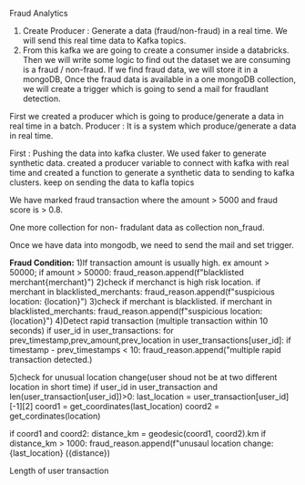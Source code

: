 Fraud Analytics 

1) Create Producer : Generate a data (fraud/non-fraud) in a real time. We will send this real time data to Kafka topics.
2) From this kafka we are going to create a consumer inside a databricks.
Then we will write some logic to find out the dataset we are consuming is a fraud / non-fraud.
If we find fraud data, we will store it in a mongoDB,
Once the fraud data is available in a one mongoDB collection, we will create a trigger which is going to send a mail for fraudlant detection.

First we created a producer which is going to produce/generate a data in real time in a batch.
Producer : It is a system which produce/generate a data in real time.

First : Pushing the data into kafka cluster. 
We used faker to generate synthetic data.
created a producer variable to connect with kafka with real time and created a function to generate a synthetic data to sending to kafka clusters.
keep on sending the data to kafla topics

We have marked fraud transaction where the amount > 5000 and fraud score is > 0.8.

One more collection for non- fradulant data as collection non_fraud.

Once we have data into mongodb, we need to send the mail and set trigger.

**Fraud Condition:**
1)If transaction amount is usually high. ex amount > 50000;
if amount > 50000:
  fraud_reason.append(f"blacklisted merchant{merchant}")
2)check if merchanct is high risk location.
if merchant in blacklisted_merchants:
	fraud_reason.append(f"suspicious location: {location}")
3)check if merchant is blacklisted.
if merchant in blacklisted_merchants:
	fraud_reason.append(f"suspicious location: {location}")
4)Detect rapid transaction (multiple transaction within 10 seconds)
if user_id in user_transactions:
	for prev_timestamp,prev_amount,prev_location in user_transactions[user_id]:
		if timestamp - prev_timestamps < 10:
		fraud_reason.append("multiple rapid transaction detected.)

5)check for unusual location change(user shoud not be at two different location in short time)
if user_id in user_transaction and len(user_transaction[user_id])>0:
	last_location = user_transaction[user_id][-1][2]
	coord1 = get_coordinates(last_location)
	coord2 = get_cordinates(location)

if coord1 and coord2:
	distance_km = geodesic(coord1, coord2).km
if distance_km > 1000:
	fraud_reason.append(f"unusaul location change: {last_location} ({distance})

Length of user transaction

